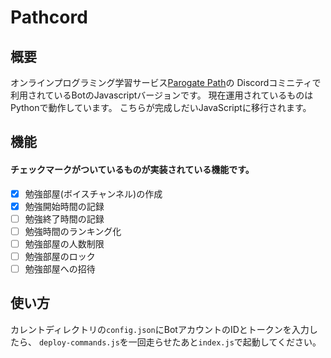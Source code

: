 # Pathcord

## 概要
オンラインプログラミング学習サービス[Parogate Path](https://path.progate.com)の
Discordコミニティで利用されているBotのJavascriptバージョンです。
現在運用されているものはPythonで動作しています。
こちらが完成しだいJavaScriptに移行されます。

## 機能
#### チェックマークがついているものが実装されている機能です。
- [x] 勉強部屋(ボイスチャンネル)の作成
- [x] 勉強開始時間の記録
- [ ] 勉強終了時間の記録
- [ ] 勉強時間のランキング化
- [ ] 勉強部屋の人数制限
- [ ] 勉強部屋のロック
- [ ] 勉強部屋への招待

## 使い方
カレントディレクトリの`config.json`にBotアカウントのIDとトークンを入力したら、
`deploy-commands.js`を一回走らせたあと`index.js`で起動してください。
